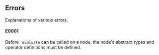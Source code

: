 ## Errors

Explanations of various errors.

#### E0001

Before `.evaluate` can be called on a node, the node's abstract types and operator definitions must be defined.
